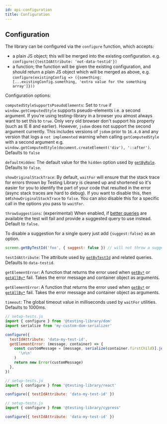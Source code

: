 ```yaml
---
id: api-configuration
title: Configuration
---
```


## Configuration

The library can be configured via the `configure` function, which accepts:

- a plain JS object; this will be merged into the existing configuration. e.g.
  `configure({testIdAttribute: 'not-data-testid'})`
- a function; the function will be given the existing configuration, and should
  return a plain JS object which will be merged as above, e.g.
  `configure(existingConfig => ({something: [...existingConfig.something, 'extra value for the something array']}))`

Configuration options:

`computedStyleSupportsPseudoElements`: Set to `true` if
`window.getComputedStyle` supports pseudo-elements i.e. a second argument. If
you're using testing-library in a browser you almost always want to set this to
`true`. Only very old browser don't support his property (such as IE 8 and
earlier). However, `jsdom` does not support the second argument currently. This
includes versions of `jsdom` prior to `16.4.0` and any version that logs a
`not implemented` warning when calling `getComputedStyle` with a second argument
e.g. `window.getComputedStyle(document.createElement('div'), '::after')`.
Defaults to `false`

`defaultHidden`: The default value for the `hidden` option used by
[`getByRole`](api-queries#byrole). Defaults to `false`.

`showOriginalStackTrace`: By default, `waitFor` will ensure that the stack trace
for errors thrown by Testing Library is cleaned up and shortened so it's easier
for you to identify the part of your code that resulted in the error (async
stack traces are hard to debug). If you want to disable this, then
set`showOriginalStackTrace` to `false`. You can also disable this for a specific
call in the options you pass to `waitFor`.

`throwSuggestions`: (experimental) When enabled, if
[better queries](https://testing-library.com/docs/guide-which-query) are
available the test will fail and provide a suggested query to use instead.
Default to `false`.

To disable a suggestion for a single query just add `{suggest:false}` as an
option.

```js
screen.getByTestId('foo', { suggest: false }) // will not throw a suggestion
```

`testIdAttribute`: The attribute used by [`getByTestId`](api-queries#bytestid)
and related queries. Defaults to `data-testid`.

`getElementError`: A function that returns the error used when
[`getBy*`](api-queries#getby) or [`getAllBy*`](api-queries#getallby) fail. Takes
the error message and container object as arguments.

`getElementError`: A function that returns the error used when
[`getBy*`](api-queries#getby) or [`getAllBy*`](api-queries#getallby) fail. Takes
the error message and container object as arguments.

`timeout`: The global timeout value in milliseconds used by `waitFor` utilities. 
Defaults to 1000ms. 

<!--DOCUSAURUS_CODE_TABS-->

<!--Native-->

```js
// setup-tests.js
import { configure } from '@testing-library/dom'
import serialize from 'my-custom-dom-serializer'

configure({
  testIdAttribute: 'data-my-test-id',
  getElementError: (message, container) => {
    const customMessage = [message, serialize(container.firstChild)].join(
      '\n\n'
    )
    return new Error(customMessage)
  },
})
```

<!--React-->

```js
// setup-tests.js
import { configure } from '@testing-library/react'

configure({ testIdAttribute: 'data-my-test-id' })
```

<!--Cypress-->

```js
// setup-tests.js
import { configure } from '@testing-library/cypress'

configure({ testIdAttribute: 'data-my-test-id' })
```

<!--END_DOCUSAURUS_CODE_TABS-->
